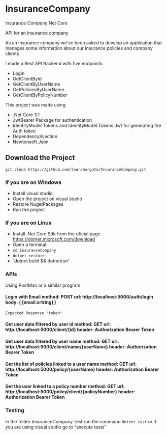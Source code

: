 # InsuranceCompany
Insurance Company Net Core

API for an insurance company

As an insurance company we've been asked to develop an application that manages some information about our insurance policies and company clients

I made a Rest API Backend with five endpoints 
- Login
- GetClientById
- GetClientByUserName
- GetPoliciesByUserName
- GetClientByPolicyNumber

This project was made using
* .Net Core 3.1
* JwtBearer Package for authentication
* IdentityModel Tokens and IdentityModel.Tokens.Jwt for generating the Auth token
* DependencyInjection 
* Newtonsoft.Json


## Download the Project
`git clone https://github.com/lauraborgato/InsuranceCompany.git`

### If you are on Windows 
- Install visual studio 
- Open the project on visual studio
- Restore NugetPackages
- Run the project

### If you are on Linux
- Install .Net Core Sdk from the oficial page https://dotnet.microsoft.com/download
- Open a terminal
- `cd InsuranceCompany`
- `dotnet restore`
- `dotnet build && dotnetrun'

### APIs

Using PostMan or a similar program 

#### Login with Email method: POST url: http://localhost:5000/auth/login body: { [email:srtring] }

`Expected Response "token"`

#### Get user data filtered by user id method: GET url: http://localhost:5000/client/{id} header: Authorization Bearer Token

#### Get user data filtered by user name method: GET url: http://localhost:5000/client/name/{userName} header: Authorization Bearer Token

#### Get the list of policies linked to a user name method: GET url: http://localhost:5000/policy/{userName} header: Authorization Bearer Token

#### Get the user linked to a policy number method: GET url: http://localhost:5000/policy/client/{policyNumber} header: Authorization Bearer Token

### Testing
In the folder InsuranceCompany.Test run the command `dotnet test` or if you are using visual studio go to "execute tests"
